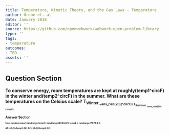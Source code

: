 ```yaml
---
title: Temperature, Kinetic Theory, and the Gas Laws - Temperature
author: Urone et. al
date: January 2018
editor: ''
source: https://github.com/openwebwork/webwork-open-problem-library
type: ''
tags:
- temperature
outcomes:
- TBD
assets: ''
---
```


## Question Section 

<b>
To conserve energy, room temperatures are kept at roughly(temp1^circF) in the winter and(temp2^circF) in the summer. What are these temperatures on the Celsius scale?
T<sub>Winter<sub> =ans_rule(20)(^circC)
T<sub>Summer<sub> =ans_rule(20)(^circC)


## Answer Section

from random import randrange
temp1 = randrange(67,69,0.1)
temp2 = randrange(77,79,0.1)

A1 = (5/9)*(temp1-32)
A2 = (5/9)*(temp2-32)